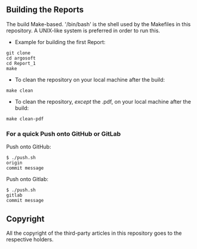 ## Building the Reports
The build Make-based. '/bin/bash' is the shell used by 
the Makefiles in this repository. A UNIX-like system 
is preferred in order to run this.

- Example for building the first Report:

```
git clone 
cd argosoft
cd Report_1
make
```

- To clean the repository on your local machine after the build:
```
make clean
```

- To clean the repository, *except* the .pdf, on your local machine after the build:
```
make clean-pdf
```

### For a quick Push onto GitHub or GitLab

Push onto GitHub:
```
$ ./push.sh
origin
commit message
```

Push onto Gitlab:
```
$ ./push.sh
gitlab
commit message
```

## Copyright
All the copyright of the third-party articles in this repository goes to the 
respective holders.